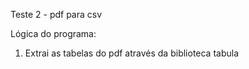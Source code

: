 Teste 2 - pdf para csv

Lógica do programa:
1. Extrai as tabelas do pdf através da biblioteca tabula

